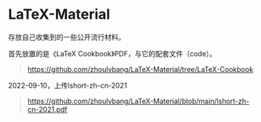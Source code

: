 # LaTeX-Material
存放自己收集到的一些公开流行材料。

首先放置的是《LaTeX Cookbook》PDF，与它的配套文件（code）。
>https://github.com/zhoulvbang/LaTeX-Material/tree/LaTeX-Cookbook

2022-09-10，上传lshort-zh-cn-2021
>https://github.com/zhoulvbang/LaTeX-Material/blob/main/lshort-zh-cn-2021.pdf
